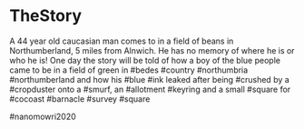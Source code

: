 # TheStory
A 44 year old caucasian man comes to in a field of beans in Northumberland, 5 miles from Alnwich. He has no memory of where he is or who he is! 
One day the story will be told of how a boy of the blue people came to be in a field of green in #bedes #country #northumbria #northumberland and how his #blue #ink leaked after being #crushed by a #cropduster onto a #smurf, an #allotment #keyring and a small #square for #cocoast #barnacle #survey #square

#nanomowri2020
